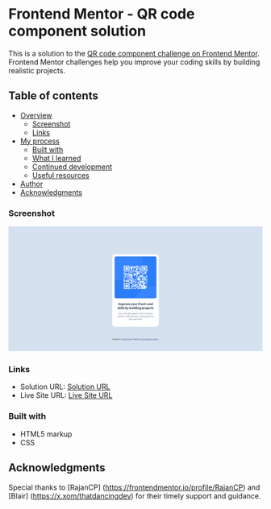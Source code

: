 # Frontend Mentor - QR code component solution

This is a solution to the [QR code component challenge on Frontend Mentor](https://www.frontendmentor.io/challenges/qr-code-component-iux_sIO_H). Frontend Mentor challenges help you improve your coding skills by building realistic projects.

## Table of contents

- [Overview](#overview)
  - [Screenshot](#screenshot)
  - [Links](#links)
- [My process](#my-process)
  - [Built with](#built-with)
  - [What I learned](#what-i-learned)
  - [Continued development](#continued-development)
  - [Useful resources](#useful-resources)
- [Author](#author)
- [Acknowledgments](#acknowledgments)

### Screenshot

![](./screenshot/qr-code-screenshot.png)

### Links

- Solution URL: [Solution URL](https://www.frontendmentor.io/solutions/first-frontend-mentor-qr-code-card-ez0R01Q8Lc)
- Live Site URL: [Live Site URL](https://emeraldknytt.github.io/qr-code-frontend/)

### Built with

- HTML5 markup
- CSS

## Acknowledgments

Special thanks to [RajanCP] (https://frontendmentor.io/profile/RajanCP) and [Blair] (https://x.xom/thatdancingdev) for their timely support and guidance.
